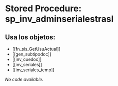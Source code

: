 # Stored Procedure: sp_inv_adminserialestrasl

## Usa los objetos:
- [[fn_sis_GetUsuActual]]
- [[gen_subtipodoc]]
- [[inv_cuedoc]]
- [[inv_seriales]]
- [[inv_seriales_temp]]

*No code available.*
